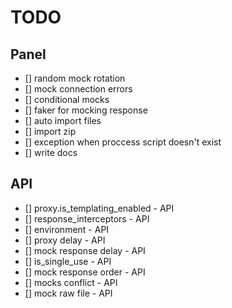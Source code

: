 # TODO
## Panel
- [] random mock rotation
- [] mock connection errors
- [] conditional mocks
- [] faker for mocking response
- [] auto import files
- [] import zip
- [] exception when proccess script doesn't exist
- [] write docs

## API
- [] proxy.is_templating_enabled - API
- [] response_interceptors - API
- [] environment - API
- [] proxy delay - API
- [] mock response delay - API
- [] is_single_use - API
- [] mock response order - API
- [] mocks conflict - API
- [] mock raw file - API